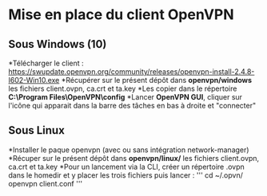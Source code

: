 
# Mise en place du client OpenVPN
## Sous Windows (10)
*Télécharger le client : https://swupdate.openvpn.org/community/releases/openvpn-install-2.4.8-I602-Win10.exe
*Récupérer sur le présent dépôt dans **openvpn/windows** les fichiers client.ovpn, ca.crt et ta.key
*Les copier dans le répertoire **C:\Program Files\OpenVPN\config**
*Lancer **OpenVPN GUI**, cliquer sur l'icône qui apparait dans la barre des tâches en bas à droite et "connecter"

## Sous Linux
*Installer le paque openvpn (avec ou sans intégration network-manager)
*Récuper sur le présent dépôt dans **openvpn/linux/** les fichiers client.ovpn, ca.crt et ta.key
*Pour un lancement via la CLI, créer un répertoire .ovpn dans le homedir et y placer les trois fichiers puis lancer :
'''
cd ~/.opvn/
openvpn client.conf
'''
